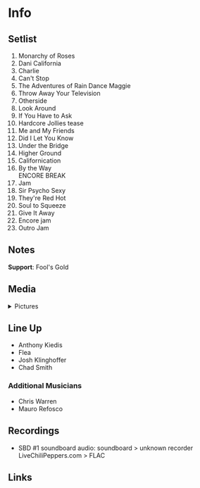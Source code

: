 # Info

## Setlist

1. Monarchy of Roses
2. Dani California
3. Charlie
4. Can't Stop
5. The Adventures of Rain Dance Maggie
6. Throw Away Your Television
7. Otherside
8. Look Around
9. If You Have to Ask
10. Hardcore Jollies tease
11. Me and My Friends
12. Did I Let You Know
13. Under the Bridge
14. Higher Ground
15. Californication
16. By the Way
<br> ENCORE BREAK
17. Jam
18. Sir Psycho Sexy
19. They're Red Hot
20. Soul to Squeeze
21. Give It Away
22. Encore jam
23. Outro Jam

## Notes

**Support**: Fool's Gold

## Media 

<details>
  <summary>Pictures</summary>
  <!--<img alt="Setlist" title="Setlist" src="_.jpg" height="200" />
  <img alt="Flyer" title="Flyer" src="_.jpg" height="200" />-->
</details>

## Line Up

* Anthony Kiedis
* Flea
* Josh Klinghoffer
* Chad Smith

### Additional Musicians

* Chris Warren  
* Mauro Refosco

## Recordings

* SBD #1 soundboard audio: soundboard > unknown recorder LiveChiliPeppers.com > FLAC

## Links
